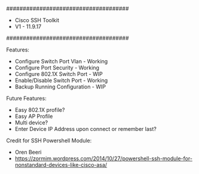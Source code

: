 #####################################
- Cisco SSH Toolkit
- V1 - 11.9.17

#####################################

Features:  
- Configure Switch Port Vlan - Working
- Configure Port Security - Working
- Configure 802.1X Switch Port - WIP
- Enable/Disable Switch Port - Working
- Backup Running Configuration - WIP

Future Features:
- Easy 802.1X profile?
- Easy AP Profile
- Multi device?
- Enter Device IP Address upon connect or remember last?

Credit for SSH Powershell Module:
- Oren Beeri
- https://zormim.wordpress.com/2014/10/27/powershell-ssh-module-for-nonstandard-devices-like-cisco-asa/
